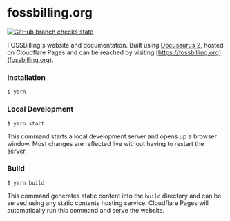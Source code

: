 # fossbilling.org

[![GitHub branch checks state](https://img.shields.io/github/checks-status/fossbilling/fossbilling.org/main)](https://github.com/fossbilling/fossbilling.org/actions/workflows)

FOSSBilling's website and documentation. Built using [Docusaurus 2](https://docusaurus.io/), hosted on Cloudflare Pages and can be reached by visiting [https://fossbilling.org](fossbilling.org).

### Installation

```
$ yarn
```

### Local Development

```
$ yarn start
```

This command starts a local development server and opens up a browser window. Most changes are reflected live without having to restart the server.

### Build

```
$ yarn build
```

This command generates static content into the `build` directory and can be served using any static contents hosting service. Cloudflare Pages will automatically run this command and serve the website.